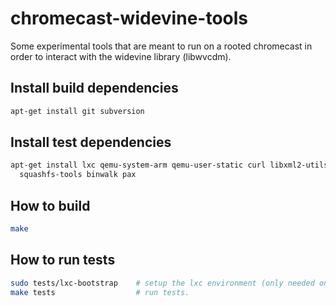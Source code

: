 chromecast-widevine-tools
=========================

Some experimental tools that are meant to run on a rooted chromecast in order to interact with the widevine library (libwvcdm).

Install build dependencies
--------------------------
```bash
apt-get install git subversion
```

Install test dependencies
-------------------------
```bash
apt-get install lxc qemu-system-arm qemu-user-static curl libxml2-utils \
  squashfs-tools binwalk pax
```

How to build
------------
```bash
make
```

How to run tests
----------------
```bash
sudo tests/lxc-bootstrap    # setup the lxc environment (only needed once; this will take a while).
make tests                  # run tests.
```
